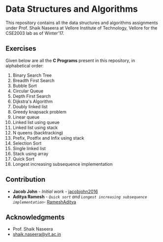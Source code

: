 # Data Structures and Algorithms

This repository contains all the data structures and algorithms assignments under Prof. Shaik Naseera at Vellore Institute of Technology, Vellore for the CSE2003 lab as of Winter'17.

## Exercises

Given below are all the __C Programs__ present in this repository, in alphabetical order:

1. Binary Search Tree
2. Breadth First Search
3. Bubble Sort
4. Circular Queue
5. Depth First Search
6. Dijkstra's Algorithm
7. Doubly linked list
8. Greedy knapsack problem
9. Linear queue
10. Linked list using queue
11. Linked list using stack
12. N queens (backtracking)
13. Prefix, Postfix and Infix using stack
14. Selection Sort
15. Single linked list
16. Stack using array
17. Quick Sort
18. Longest increasing subsequence implementation

## Contribution

* **Jacob John** - *Initial work* - [jacobjohn2016](https://github.com/jacobjohn2016/)
* **Aditya Ramesh** - *`Quick sort` and `Longest increasing subsequence implementation`*- [RameshAditya](https://github.com/RameshAditya/)

## Acknowledgments

* Prof. Shaik Naseera
* shaik.naseera@vit.ac.in

